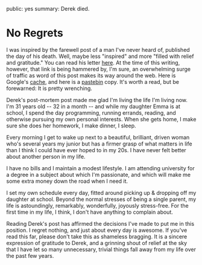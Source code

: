 public: yes
summary: Derek died.

# No Regrets

I was inspired by the farewell post of a man I've never heard of, published the day of his death. Well, maybe less "inspired" and more "filled with relief and gratitude." You can read his letter [here](http://www.penmachine.com/2011/05/the-last-post). At the time of this writing, however, that link is being hammered by, I'm sure, an overwhelming surge of traffic as word of this post makes its way around the web. Here is Google's [cache](http://webcache.googleusercontent.com/search?q=cache:http://www.penmachine.com/2011/05/the-last-post), and here is a [pastebin](http://pastebin.ca/2053916) copy. It's worth a read, but be forewarned: It is pretty wrenching.

Derek's post-mortem post made me glad I'm living the life I'm living now. I'm 31 years old -- 32 in a month -- and while my daughter Emma is at school, I spend the day programming, running errands, reading, and otherwise pursuing my own personal interests. When she gets home, I make sure she does her homework, I make dinner, I sleep.

Every morning I get to wake up next to a beautiful, brilliant, driven woman who's several years my junior but has a firmer grasp of what matters in life than I think I could have ever hoped to in my 20s. I have never felt better about another person in my life.

I have no bills and I maintain a modest lifestyle. I am attending university for a degree in a subject about which I'm passionate, and which will make me some extra money down the road when I need it.

I set my own schedule every day, fitted around picking up & dropping off my daughter at school. Beyond the normal stresses of being a single parent, my life is astoundingly, remarkably, wonderfully, joyously stress-free. For the first time in my life, I think, I don't have anything to complain about.

Reading Derek's post has affirmed the decisions I've made to put me in this position. I regret nothing, and just about every day is awesome. If you've read this far, please don't take this as shameless bragging. It is a sincere expression of gratitude to Derek, and a grinning shout of relief at the sky that I have let so many unnecessary, trivial things fall away from my life over the past few years.
